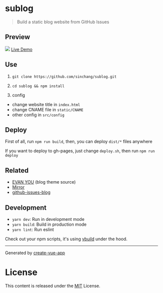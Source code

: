 # sublog

> Build a static blog website from GitHub Issues

## Preview
![](https://ooo.0o0.ooo/2017/03/24/58d506210d0eb.jpg)
[Live Demo](http://sublog.sinchang.me)

## Use
1. `git clone https://github.com/sinchang/sublog.git`

2. `cd sublog && npm install`

3. config
- change website title in `index.html`
- change CNAME file in `static/CNAME`
- other config in `src/config`

## Deploy

First of all, run `npm run build`, then, you can deploy `dist/*` files anywhere

If you want to deploy to gh-pages, just change `deploy.sh`, then run `npm run deploy`

## Related

- [EVAN YOU](http://blog.evanyou.me/)  (blog theme source)
- [Mirror](https://github.com/LoeiFy/Mirror)
- [github-issues-blog](https://github.com/wuhaoworld/github-issues-blog)

## Development

- `yarn dev`: Run in development mode
- `yarn build`: Build in production mode
- `yarn lint`: Run eslint

Check out your npm scripts, it's using [vbuild](https://github.com/egoist/vbuild) under the hood.

---

Generated by [create-vue-app](https://github.com/egoist/create-vue-app)


# License

This content is released under the [MIT](http://opensource.org/licenses/MIT) License.
